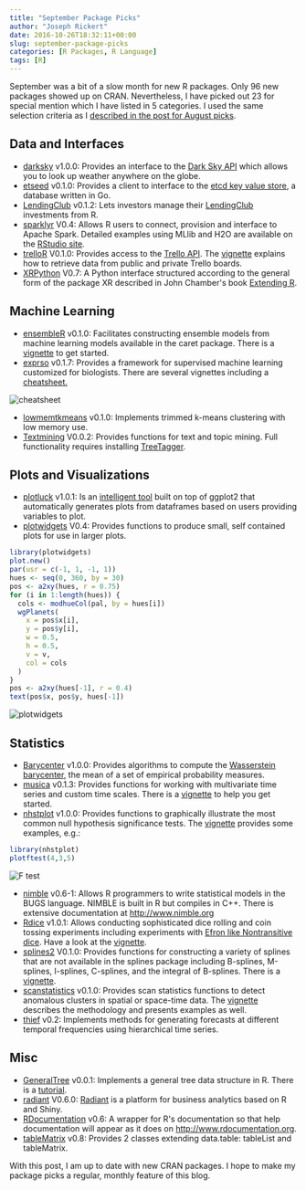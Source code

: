 ```yaml
---
title: "September Package Picks"
author: "Joseph Rickert"
date: 2016-10-26T18:32:11+00:00
slug: september-package-picks
categories: [R Packages, R Language]
tags: [R]
---
```


September was a bit of a slow month for new R packages. Only 96 new packages showed up on CRAN. Nevertheless, I have picked out 23 for special mention which I have listed in 5 categories. I used the same selection criteria as I [described in the post for August picks](/2016/10/21/august-package-picks/).

## Data and Interfaces

- [darksky](https://mran.revolutionanalytics.com/package/darksky/) v1.0.0: Provides an interface to the [Dark Sky API](https://darksky.net/dev/docs) which allows you to look up weather anywhere on the globe.
- [etseed](https://mran.revolutionanalytics.com/package/etseed/) v0.1.0: Provides a client to interface to the [etcd key value store](https://github.com/coreos/etcd), a database written in Go.
- [LendingClub](https://mran.revolutionanalytics.com/package/LendingClub/) v0.1.2: Lets investors manage their [LendingClub](https://www.lendingclub.com/) investments from R.
- [sparklyr](https://mran.revolutionanalytics.com/package/sparklyr/) V0.4: Allows R users to connect, provision and interface to Apache Spark. Detailed examples using MLlib and H2O are available on the [RStudio site](http://spark.rstudio.com/).
- [trelloR](https://mran.revolutionanalytics.com/package/trelloR/) V0.1.0: Provides access to the [Trello API](https://developers.trello.com/). The [vignette](https://mran.revolutionanalytics.com/web/packages/trelloR/vignettes/R_API_for_Trello.html) explains how to retrieve data from public and private Trello boards.
- [XRPython](https://mran.revolutionanalytics.com/package/XRPython/) V0.7: A Python interface structured according to the general form of the package XR described in John Chamber's book [Extending R](https://www.crcpress.com/Extending-R/Chambers/p/book/9781498775717).

## Machine Learning

- [ensembleR](https://mran.revolutionanalytics.com/package/ensembleR/) v0.1.0: Facilitates constructing ensemble models from machine learning models available in the caret package. There is a [vignette](https://mran.revolutionanalytics.com/web/packages/ensembleR/vignettes/Introduction_to_ensembleR.html) to get started.
- [exprso](https://mran.revolutionanalytics.com/package/exprso/) v0.1.7: Provides a framework for supervised machine learning customized for biologists. There are several vignettes including a [cheatsheet.](https://mran.revolutionanalytics.com/web/packages/exprso/vignettes/cheatsheet.html)

![cheatsheet](https://www.rstudio.com/wp-content/uploads/2016/10/cheatsheet-1024x885.jpeg)

- [lowmemtkmeans](https://mran.revolutionanalytics.com/web/packages/lowmemtkmeans/lowmemtkmeans.pdf) v0.1.0: Implements trimmed k-means clustering with low memory use.
- [Textmining](https://mran.revolutionanalytics.com/package/textmining/) V0.0.2: Provides functions for text and topic mining. Full functionality requires installing [TreeTagger](http://www.cis.uni-muenchen.de/~schmid/tools/TreeTagger/).

## Plots and Visualizations

- [plotluck](https://mran.revolutionanalytics.com/package/plotluck/) v1.0.1: Is an [intelligent tool](https://mran.revolutionanalytics.com/web/packages/plotluck/vignettes/plotluck.html) built on top of ggplot2 that automatically generates plots from dataframes based on users providing variables to plot.
- [plotwidgets](https://mran.revolutionanalytics.com/package/plotwidgets/) V0.4: Provides functions to produce small, self contained plots for use in larger plots.

```r
library(plotwidgets)
plot.new()
par(usr = c(-1, 1, -1, 1))
hues <- seq(0, 360, by = 30)
pos <- a2xy(hues, r = 0.75)
for (i in 1:length(hues)) {
  cols <- modhueCol(pal, by = hues[i])
  wgPlanets(
    x = pos$x[i],
    y = pos$y[i],
    w = 0.5,
    h = 0.5,
    v = v,
    col = cols
  )
}
pos <- a2xy(hues[-1], r = 0.4)
text(pos$x, pos$y, hues[-1])
```

![plotwidgets](https://www.rstudio.com/wp-content/uploads/2016/10/plotwidgets.png)

## Statistics

- [Barycenter](https://mran.revolutionanalytics.com/package/Barycenter/) v1.0.0: Provides algorithms to compute the [Wasserstein barycenter](http://jmlr.org/proceedings/papers/v32/cuturi14.pdf), the mean of a set of empirical probability measures.
- [musica](https://mran.revolutionanalytics.com/package/musica/) v0.1.3: Provides functions for working with multivariate time series and custom time scales. There is a [vignette](https://mran.revolutionanalytics.com/web/packages/musica/vignettes/using_musica.html) to help you get started.
- [nhstplot](https://mran.revolutionanalytics.com/package/nhstplot/) v1.0.0: Provides functions to graphically illustrate the most common null hypothesis significance tests. The [vignette](https://mran.revolutionanalytics.com/web/packages/nhstplot/vignettes/nhstplot.html) provides some examples, e.g.:

```r
library(nhstplot)
plotftest(4,3,5)
```

![F test](https://www.rstudio.com/wp-content/uploads/2016/10/F-test.png)

- [nimble](https://mran.revolutionanalytics.com/package/nimble/) v0.6-1: Allows R programmers to write statistical models in the BUGS language. NIMBLE is built in R but compiles in C++. There is extensive documentation at http://www.nimble.org
- [Rdice](https://mran.revolutionanalytics.com/package/Rdice/) v1.0.1: Allows conducting sophisticated dice rolling and coin tossing experiments including experiments with [Efron like Nontransitive dice](https://en.wikipedia.org/wiki/Nontransitive_dice). Have a look at the [vignette](https://mran.revolutionanalytics.com/web/packages/Rdice/vignettes/Rdice-vignette.pdf).
- [splines2](https://mran.revolutionanalytics.com/package/splines2/) V0.1.0: Provides functions for constructing a variety of splines that are not available in the splines package including B-splines, M-splines, I-splines, C-splines, and the integral of B-splines. There is a [vignette](https://mran.revolutionanalytics.com/web/packages/splines2/vignettes/splines2-intro.html).
- [scanstatistics](https://mran.revolutionanalytics.com/web/packages/scanstatistics/scanstatistics.pdf) v0.1.0: Provides scan statistics functions to detect anomalous clusters in spatial or space-time data. The [vignette](https://mran.revolutionanalytics.com/web/packages/scanstatistics/vignettes/introduction.html) describes the methodology and presents examples as well.
- [thief](https://mran.revolutionanalytics.com/package/thief/) v0.2: Implements methods for generating forecasts at different temporal frequencies using hierarchical time series.

## Misc

- [GeneralTree](https://mran.revolutionanalytics.com/package/GeneralTree/) v0.0.1: Implements a general tree data structure in R. There is a [tutorial](https://mran.revolutionanalytics.com/web/packages/GeneralTree/vignettes/tutorial.html).
- [radiant](https://mran.revolutionanalytics.com/package/radiant/) V0.6.0: [Radiant](https://mran.revolutionanalytics.com/web/packages/radiant/vignettes/programming.html) is a platform for business analytics based on R and Shiny.
- [RDocumentation](https://mran.revolutionanalytics.com/package/RDocumentation/) v0.6: A wrapper for R's documentation so that help documentation will appear as it does on http://www.rdocumentation.org.
- [tableMatrix](https://mran.revolutionanalytics.com/package/tableMatrix/) v0.8: Provides 2 classes extending data.table: tableList and tableMatrix.

With this post, I am up to date with new CRAN packages. I hope to make my package picks a regular, monthly feature of this blog.

